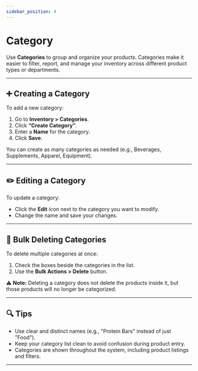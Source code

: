 ```yaml
---
sidebar_position: 4
---
```


# Category

Use **Categories** to group and organize your products. Categories make it easier to filter, report, and manage your inventory across different product types or departments.

---

## ➕ Creating a Category

To add a new category:

1. Go to **Inventory > Categories**.
2. Click **“Create Category”**.
3. Enter a **Name** for the category.
4. Click **Save**.

You can create as many categories as needed (e.g., Beverages, Supplements, Apparel, Equipment).

---

## ✏️ Editing a Category

To update a category:

- Click the **Edit** icon next to the category you want to modify.
- Change the name and save your changes.

---

## 🧹 Bulk Deleting Categories

To delete multiple categories at once:

1. Check the boxes beside the categories in the list.
2. Use the **Bulk Actions > Delete** button.

⚠️ **Note:** Deleting a category does not delete the products inside it, but those products will no longer be categorized.

---

## 🔍 Tips

- Use clear and distinct names (e.g., "Protein Bars" instead of just "Food").
- Keep your category list clean to avoid confusion during product entry.
- Categories are shown throughout the system, including product listings and filters.

---
